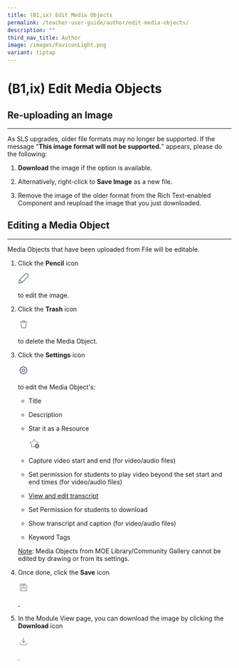 ```yaml
---
title: (B1,ix) Edit Media Objects
permalink: /teacher-user-guide/author/edit-media-objects/
description: ""
third_nav_title: Author
image: /images/FaviconLight.png
variant: tiptap
---
```

<h1>(B1,ix) Edit Media Objects</h1>
<h2>Re-uploading an Image</h2>
<hr>
<p>As SLS upgrades, older file formats may no longer be supported. If the
message "<strong>This image format will not be supported.</strong>" appears,
please do the following:</p>
<ol data-tight="true" class="tight">
<li>
<p><strong>Download</strong> the image if the option is available.</p>
</li>
<li>
<p>Alternatively, right-click to <strong>Save Image</strong> as a new file.</p>
</li>
<li>
<p>Remove the image of the older format from the Rich Text-enabled Component
and reupload the image that you just downloaded.</p>
</li>
</ol>
<h2>Editing a Media Object</h2>
<hr>
<p>Media Objects that have been uploaded from File will be editable.</p>
<ol>
<li>
<p>Click the <strong>Pencil</strong> icon</p>
<div class="isomer-image-wrapper">
<img style="width:1.5rem; display: inline;" height="auto" width="100%" src="/images/Icons/Pencil.svg">
</div>
<p>to edit the image.</p>
</li>
<li>
<p>Click the <strong>Trash</strong> icon</p>
<div class="isomer-image-wrapper">
<img style="width:1.5rem; display: inline;" height="auto" width="100%" src="/images/Icons/Trash.svg">
</div>
<p>to delete the Media Object.</p>
</li>
<li>
<p>Click the <strong>Settings</strong> icon</p>
<div class="isomer-image-wrapper">
<img style="width:1.5rem; display: inline;" height="auto" width="100%" src="/images/Icons/Settings24.svg">
</div>
<p>to edit the Media Object's:</p>
<ul data-tight="true" class="tight">
<li>
<p>Title</p>
</li>
<li>
<p>Description</p>
</li>
<li>
<p>Star it as a Resource</p>
<div class="isomer-image-wrapper">
<img style="width:1.5rem; display: inline;" height="auto" width="100%" src="/images/Icons/AddStar.svg">
</div>
</li>
<li>
<p>Capture video start and end (for video/audio files)</p>
</li>
<li>
<p>Set permission for students to play video beyond the set start and end
times (for video/audio files)</p>
</li>
<li>
<p><a href="https://www.learning.moe.edu.sg/teacher-user-guide/author/insert-transcript-for-video-audio/" rel="noopener noreferrer nofollow" target="_blank">View and edit transcript</a> 
</p>
</li>
<li>
<p>Set Permission for students to download</p>
</li>
<li>
<p>Show transcript and caption (for video/audio files)</p>
</li>
<li>
<p>Keyword Tags</p>
</li>
</ul>
<p><u>Note</u>: Media Objects from MOE Library/Community Gallery cannot be
edited by drawing or from its settings.</p>
</li>
<li>
<p>Once done, click the <strong>Save</strong> icon</p>
<div class="isomer-image-wrapper">
<img style="width:1.5rem; display: inline;" height="auto" width="100%" src="/images/Icons/Save.svg">
</div>
<p><strong>.</strong>
</p>
</li>
<li>
<p>In the Module View page, you can&nbsp;download the image by clicking the <strong>Download</strong> icon</p>
<div class="isomer-image-wrapper">
<img style="width:1.5rem; display: inline;" height="auto" width="100%" src="/images/Icons/Download.svg">
</div>
<p>.</p>
</li>
</ol>
<p></p>